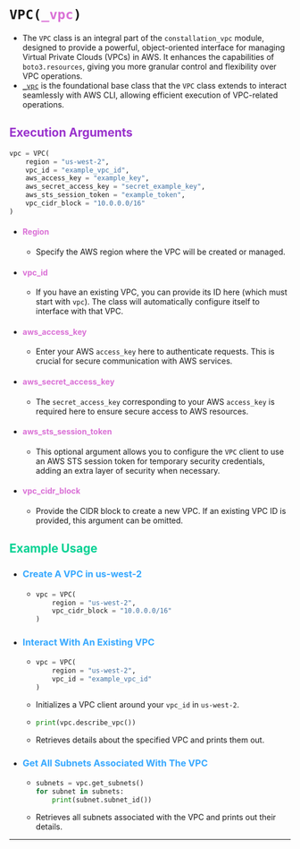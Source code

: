 
# <code>VPC(<span style="color: #DA70D6;">_vpc</span>)</code>

- The `VPC` class is an integral part of the `constallation_vpc` module, designed to provide a powerful, object-oriented interface for managing Virtual Private Clouds (VPCs) in AWS. It enhances the capabilities of `boto3.resources`, giving you more granular control and flexibility over VPC operations.
- <span style="color: #DA70D6;">[`_vpc`]("_vpc")</span> is the foundational base class that the `VPC` class extends to interact seamlessly with AWS CLI, allowing efficient execution of VPC-related operations.

## <span style="color: #9932CC;">**Execution Arguments**</span>

```python
vpc = VPC(
    region = "us-west-2",
    vpc_id = "example_vpc_id",
    aws_access_key = "example_key",
    aws_secret_access_key = "secret_example_key",
    aws_sts_session_token = "example_token",
    vpc_cidr_block = "10.0.0.0/16"
)
```

- #### <span style="color: #DA70D6;">**Region**</span>
  - Specify the AWS region where the VPC will be created or managed.

- #### <span style="color: #DA70D6;">**vpc_id**</span>
  - If you have an existing VPC, you can provide its ID here (which must start with `vpc`). The class will automatically configure itself to interface with that VPC.

- #### <span style="color: #DA70D6;">**aws_access_key**</span>
  - Enter your AWS `access_key` here to authenticate requests. This is crucial for secure communication with AWS services.

- #### <span style="color: #DA70D6;">**aws_secret_access_key**</span>
  - The `secret_access_key` corresponding to your AWS `access_key` is required here to ensure secure access to AWS resources.

- #### <span style="color: #DA70D6;">**aws_sts_session_token**</span>
  - This optional argument allows you to configure the `VPC` client to use an AWS STS session token for temporary security credentials, adding an extra layer of security when necessary.

- #### <span style="color: #DA70D6;">**vpc_cidr_block**</span>
  - Provide the CIDR block to create a new VPC. If an existing VPC ID is provided, this argument can be omitted.

## <span style="color: #00d192;">**Example Usage**</span>

- ### <span style="color: #36a8ff;">**Create A VPC in us-west-2**</span>
  - ```python
    vpc = VPC(
        region = "us-west-2",
        vpc_cidr_block = "10.0.0.0/16"
    )
    ```

- ### <span style="color: #36a8ff;">**Interact With An Existing VPC**</span>
  - ```python
    vpc = VPC(
        region = "us-west-2",
        vpc_id = "example_vpc_id"
    )
    ```
  - Initializes a VPC client around your `vpc_id` in `us-west-2`.
  
  - ```python
    print(vpc.describe_vpc())
    ```
  - Retrieves details about the specified VPC and prints them out.

- ### <span style="color: #36a8ff;">**Get All Subnets Associated With The VPC**</span>
  - ```python
    subnets = vpc.get_subnets()
    for subnet in subnets:
        print(subnet.subnet_id())
    ```
  - Retrieves all subnets associated with the VPC and prints out their details.
****